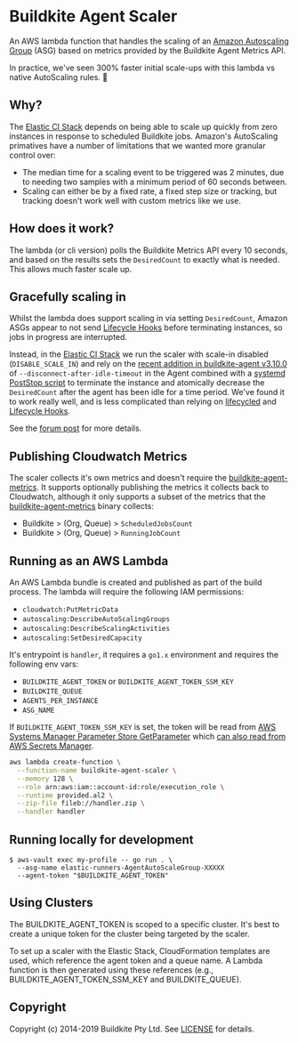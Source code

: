 # Buildkite Agent Scaler

An AWS lambda function that handles the scaling of an [Amazon Autoscaling Group](https://docs.aws.amazon.com/autoscaling/ec2/userguide/AutoScalingGroup.html) (ASG) based on metrics provided by the Buildkite Agent Metrics API.

In practice, we've seen 300% faster initial scale-ups with this lambda vs native AutoScaling rules. 🚀

## Why?

The [Elastic CI Stack][] depends on being able to scale up quickly from zero instances in response to scheduled Buildkite jobs. Amazon's AutoScaling primatives have a number of limitations that we wanted more granular control over:

* The median time for a scaling event to be triggered was 2 minutes, due to needing two samples with a minimum period of 60 seconds between.
* Scaling can either be by a fixed rate, a fixed step size or tracking, but tracking doesn't work well with custom metrics like we use.

## How does it work?

The lambda (or cli version) polls the Buildkite Metrics API every 10 seconds, and based on the results sets the `DesiredCount` to exactly what is needed. This allows much faster scale up.

## Gracefully scaling in

Whilst the lambda does support scaling in via setting `DesiredCount`, Amazon ASGs appear to not send [Lifecycle Hooks][] before terminating instances, so jobs in progress are interrupted.

Instead, in the [Elastic CI Stack][] we run the scaler with scale-in disabled (`DISABLE_SCALE_IN`) and rely on the [recent addition in buildkite-agent v3.10.0](https://github.com/buildkite/agent/releases/tag/v3.10.0) of `--disconnect-after-idle-timeout` in the Agent combined with a [systemd PostStop script](https://github.com/buildkite/elastic-ci-stack-for-aws/blob/00c45ab47160b1d1d44c0b3bea8456456444c60e/packer/linux/conf/bin/bk-install-elastic-stack.sh#L136-L143) to terminate the instance and atomically decrease the `DesiredCount` after the agent has been idle for a time period. We've found it to work really well, and is less complicated than relying on [lifecycled] and [Lifecycle Hooks][].

See the [forum post](https://forum.buildkite.community/t/experimental-lambda-based-scaler/425) for more details.

## Publishing Cloudwatch Metrics

The scaler collects it's own metrics and doesn't require the [buildkite-agent-metrics][]. It supports optionally publishing the metrics it collects back to Cloudwatch, although it only supports a subset of the metrics that the [buildkite-agent-metrics][] binary collects:

* Buildkite > (Org, Queue) > `ScheduledJobsCount`
* Buildkite > (Org, Queue) > `RunningJobCount`

## Running as an AWS Lambda

An AWS Lambda bundle is created and published as part of the build process. The lambda will require the following IAM permissions:

- `cloudwatch:PutMetricData`
- `autoscaling:DescribeAutoScalingGroups`
- `autoscaling:DescribeScalingActivities`
- `autoscaling:SetDesiredCapacity`

It's entrypoint is `handler`, it requires a `go1.x` environment and requires the following env vars:

- `BUILDKITE_AGENT_TOKEN` or `BUILDKITE_AGENT_TOKEN_SSM_KEY`
- `BUILDKITE_QUEUE`
- `AGENTS_PER_INSTANCE`
- `ASG_NAME`

If `BUILDKITE_AGENT_TOKEN_SSM_KEY` is set, the token will be read from [AWS Systems Manager Parameter Store GetParameter](https://docs.aws.amazon.com/systems-manager/latest/APIReference/API_GetParameter.html) which [can also read from AWS Secrets Manager](https://docs.aws.amazon.com/systems-manager/latest/userguide/integration-ps-secretsmanager.html).

```bash
aws lambda create-function \
  --function-name buildkite-agent-scaler \
  --memory 128 \
  --role arn:aws:iam::account-id:role/execution_role \
  --runtime provided.al2 \
  --zip-file fileb://handler.zip \
  --handler handler
```

## Running locally for development

```
$ aws-vault exec my-profile -- go run . \
  --asg-name elastic-runners-AgentAutoScaleGroup-XXXXX
  --agent-token "$BUILDKITE_AGENT_TOKEN"
```

## Using Clusters

The BUILDKITE_AGENT_TOKEN is scoped to a specific cluster. It's best to create a unique token for the cluster being targeted by the scaler.

To set up a scaler with the Elastic Stack, CloudFormation templates are used, which reference the agent token and a queue name. A Lambda function is then generated using these references (e.g., BUILDKITE_AGENT_TOKEN_SSM_KEY and BUILDKITE_QUEUE).


## Copyright

Copyright (c) 2014-2019 Buildkite Pty Ltd. See [LICENSE](./LICENSE.txt) for details.

[Elastic CI Stack]: https://github.com/buildkite/elastic-ci-stack-for-aws
[buildkite-agent-metrics]: https://github.com/buildkite/buildkite-agent-metrics
[Lifecycle Hooks]: https://docs.aws.amazon.com/autoscaling/ec2/userguide/lifecycle-hooks.html
[lifecycled]: https://github.com/buildkite/lifecycled


